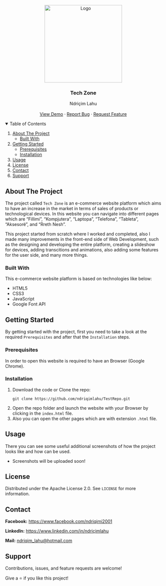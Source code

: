 <!-- PROJECT LOGO -->
<p align="center">
  <img src="https://github.com/ndriqimlahu/NdriqimLahuPortfolio/blob/main/assets/img/portfolio/TechZone.png" alt="Logo" width="250" height="250">
  <h3 align="center">Tech Zone</h3>
  <p align="center">
    Ndriçim Lahu
    <br>
    <br>
    <a href="https://ndriqimlahu.github.io/TechZone/">View Demo</a>
    ·
    <a href="https://github.com/ndriqimlahu/TechZone/issues">Report Bug</a>
    ·
    <a href="https://github.com/ndriqimlahu/TechZone/issues">Request Feature</a>
  </p>
</p>


<!-- TABLE OF CONTENTS -->
<details open="open">
  <summary>Table of Contents</summary>
  <ol>
    <li>
      <a href="#about-the-project">About The Project</a>
      <ul>
        <li><a href="#built-with">Built With</a></li>
      </ul>
    </li>
    <li>
      <a href="#getting-started">Getting Started</a>
      <ul>
        <li><a href="#prerequisites">Prerequisites</a></li>
        <li><a href="#installation">Installation</a></li>
      </ul>
    </li>
    <li><a href="#usage">Usage</a></li>
    <li><a href="#license">License</a></li>
    <li><a href="#contact">Contact</a></li>
    <li><a href="#support">Support</a></li>
  </ol>
</details>


<!-- ABOUT THE PROJECT -->
## About The Project

The project called `Tech Zone` is an e-commerce website platform which aims to have an increase in the market in terms of sales of products or technological devices. In this website you can navigate into different pages which are “Fillimi”, “Kompjutera”, “Laptopa”, “Telefona”, “Tableta”, “Aksesorë”, and “Rreth Nesh”.

This project started from scratch where I worked and completed, also I made many improvements in the front-end side of Web Development, such as the designing and developing the entire platform, creating a slideshow for devices, adding transcitions and animations, also adding some features for the user side, and many more things.


### Built With

This e-commerce website platform is based on technologies like below:

* HTML5
* CSS3
* JavaScript
* Google Font API


<!-- GETTING STARTED -->
## Getting Started

By getting started with the project, first you need to take a look at the required `Prerequisites` and after that the `Installation` steps.


### Prerequisites

In order to open this website is required to have an Browser (Google Chrome).


### Installation

1. Download the code or Clone the repo:
   ```terminal
   git clone https://github.com/ndriqimlahu/TestRepo.git
   ```
2. Open the repo folder and launch the website with your Browser by clicking in the `index.html` file.
3. Also you can open the other pages which are with extension `.html` file.


<!-- USAGE -->
## Usage

There you can see some useful additional screenshots of how the project looks like and how can be used.

* Screenshots will be uploaded soon!


<!-- LICENSE -->
## License

Distributed under the Apache License 2.0. See `LICENSE` for more information.


<!-- CONTACT -->
## Contact

**Facebook:** https://www.facebook.com/ndriqimi2001

**LinkedIn:** https://www.linkedin.com/in/ndriçimlahu

**Mail:** ndriqim_lahu@hotmail.com


<!-- SUPPORT -->
## Support

Contributions, issues, and feature requests are welcome!

Give a ⭐️ if you like this project!
